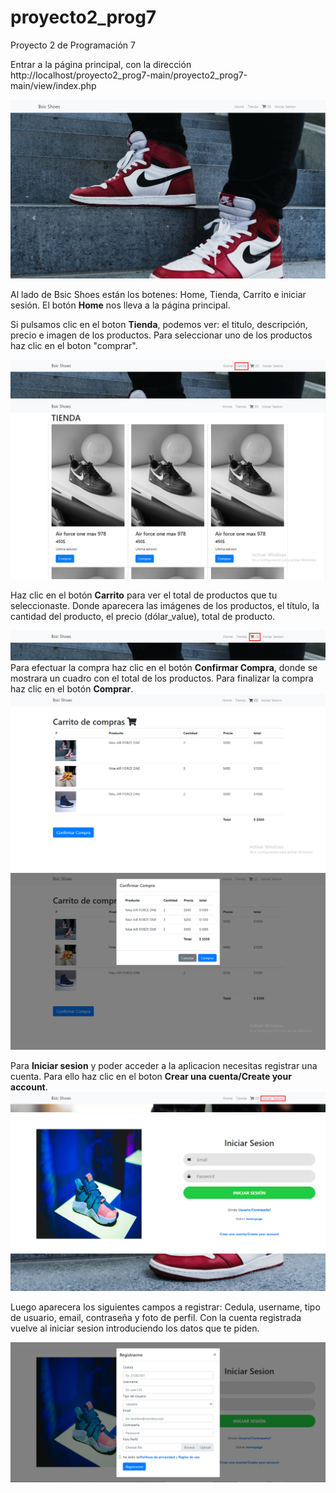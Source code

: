 # proyecto2_prog7

Proyecto 2 de Programación 7

Entrar a la página principal, con la dirección http://localhost/proyecto2_prog7-main/proyecto2_prog7-main/view/index.php

![](/foto1.png)

Al lado de Bsic Shoes están los botenes: Home, Tienda, Carrito e iniciar sesión. El botón **Home** nos lleva a la página principal.

Si pulsamos clic en el boton **Tienda**, podemos ver: el titulo, descripción, precio e imagen de los productos. Para seleccionar uno de los productos haz clic en el boton "comprar". 

![](/foto2a.png)
![](/foto2.png)

Haz clic en el botón **Carrito** para ver el total de productos que tu seleccionaste. Donde aparecera las imágenes de los productos, el título, la cantidad del producto, el precio (dólar_value), total de producto.

![](/foto3a.png)
Para efectuar la compra haz clic en el botón **Confirmar Compra**, donde se mostrara un cuadro con el total de los productos. Para finalizar la compra haz clic en el botón **Comprar**.
![](/foto3.png)
![](/foto4.png)

Para **Iniciar sesion** y poder acceder a la aplicacion necesitas registrar una cuenta. Para ello haz clic en el boton **Crear una cuenta/Create your account**.
![](/foto5a.png)
![](/foto5.png)


Luego aparecera los siguientes campos a registrar: Cedula, username, tipo de usuario, email, contraseña y foto de perfil. Con la cuenta registrada vuelve al iniciar sesion introduciendo los datos que te piden.

![](/foto6.png)
